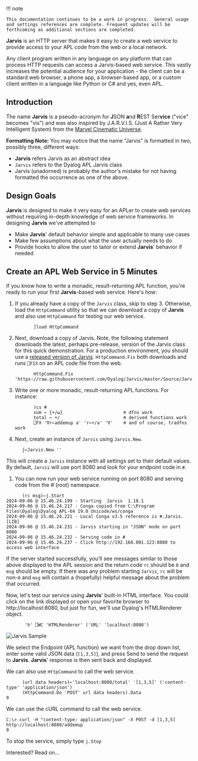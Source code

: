 !!! note

    This documentation continues to be a work in progress.  General usage and settings references are complete. Frequent updates will be forthcoming as additional sections are completed.

**Jarvis** is an HTTP server that makes it easy to create a web service to provide access to your APL code from the web or a local network.

Any client program written in any language on any platform that can process HTTP requests can access  a Jarvis-based web service. This vastly increases the potential audience for your application - the client can be a standard web browser, a phone app, a browser-based app, or a custom client written in a language like Python or C# and yes, even APL.

## Introduction
The name **Jarvis** is a pseudo-acronym for **J**SON **a**nd **R**EST Ser**vice** ("vice" becomes "vis") and was also inspired by J.A.R.V.I.S. (Just A Rather Very Intelligent System) from the [Marvel Cinematic Universe](https://en.wikipedia.org/wiki/J.A.R.V.I.S.). 

**Formatting Note:** You may notice that the name "Jarvis" is formatted in two, possibly three, different ways:

* **Jarvis** refers Jarvis as an abstract idea
* `Jarvis` refers to the Dyalog APL Jarvis class
* Jarvis (unadorned) is probably the author's mistake for not having formatted the occurrence as one of the above.

## Design Goals
**Jarvis** is designed to make it very easy for an APLer to create web services without requiring in-depth knowledge of web service frameworks. In designing **Jarvis** we've attempted to

- Make **Jarvis**' default behavior simple and applicable to many use cases
- Make few assumptions about what the user actually needs to do
- Provide hooks to allow the user to tailor or extend **Jarvis**' behavior if needed

## Create an APL Web Service in 5 Minutes
If you know how to write a monadic, result-returning APL function, you're ready to run your first **Jarvis**-based web service.  Here's how:

1. If you already have a copy of the `Jarvis` class, skip to step 3.  Otherwise, load the `HttpCommand` utility so that we can download a copy of **Jarvis** and also use `HttpCommand` for testing our web service.

              ]load HttpCommand

2. Next, download a copy of Jarvis. Note, the following statement downloads the latest, perhaps pre-release, version of the Jarvis class for this quick demonstration. For a production environment, you should use a [released version of Jarvis](https://github.com/Dyalog/Jarvis/releases). `HttpCommand.Fix` both downloads and runs `⎕FIX` on an APL code file from the web.

		      HttpCommand.Fix 'https://raw.githubusercontent.com/Dyalog/Jarvis/master/Source/Jarvis.dyalog'

1. Write one or more monadic, result-returning APL functions. For instance:
 
              )cs #
              sum ← {+/⍵}                       ⍝ dfns work
	          total ← +/                        ⍝ derived functions work
              ⎕FX '∇r←addemup a' 'r←+/a' '∇'    ⍝ and of course, tradfns work

1. Next, create an instance of `Jarvis` using `Jarvis.New`. 

```
      j←Jarvis.New ''
```
This will create a `Jarvis` instance with all settings set to their default values. By default, `Jarvis` will use port 8080 and look for your endpoint code in `#`.

1. You can now run your web service running on port 8080 and serving code from the # (root) namespace.  
```      
      (rc msg)←j.Start
2024-09-06 @ 15.46.24.199 - Starting  Jarvis  1.18.1 
2024-09-06 @ 15.46.24.217 - Conga copied from C:\Program Files\Dyalog\Dyalog APL-64 19.0 Unicode/ws/conga
2024-09-06 @ 15.46.24.221 - Local Conga v3.5 reference is #.Jarvis.[LIB]
2024-09-06 @ 15.46.24.231 - Jarvis starting in "JSON" mode on port 8080
2024-09-06 @ 15.46.24.232 - Serving code in #
2024-09-06 @ 15.46.24.237 - Click http://192.168.001.123:8080 to access web interface
```

If the server started successfully, you'll see messages similar to those above displayed to the APL session and the return code `rc` should be `0` and `msg` should be empty.  If there was any problem starting `Jarvis`, `rc` will be non-`0` and `msg` will contain a (hopefully) helpful message about the problem that occurred.


Now, let's test our service using **Jarvis**' built-in HTML interface. You could click on the link displayed or open your favorite browser to http://localhost:8080, but just for fun, we'll use Dyalog's HTMLRenderer object.

           'h' ⎕WC 'HTMLRenderer' ('URL' 'localhost:8080')
![Jarvis Sample](img/sample.png)

We select the Endpoint (APL function) we want from the drop down list, enter some valid JSON data (`[1,3,5]`), and press Send to send the request to **Jarvis**.  **Jarvis**' response is then sent back and displayed.

We can also use `HttpCommand` to call the web service.

          (url data headers)←'localhost:8080/total' '[1,3,5]' ('content-type' 'application/json')
		  (HttpCommand.Do 'POST' url data headers).Data
    9

We can use the cURL command to call the web service.

    C:\> curl -H "content-type: application/json" -X POST -d [1,3,5] http://localhost:8080/addemup
    9

To stop the service, simply type `j.Stop`

Interested?  Read on...
